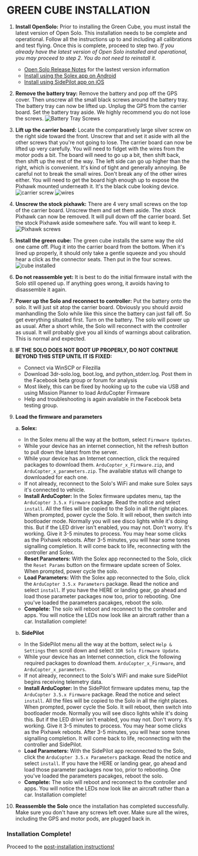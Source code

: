 # GREEN CUBE INSTALLATION #

1. **Install OpenSolo:** Prior to installing the Green Cube, you must install the latest version of Open Solo. This installation needs to be complete and operational. Follow all the instructions up to and including all calibrations and test flying. Once this is complete, proceed to step two.
_If you already have the latest version of Open Solo installed and operational, you may proceed to step 2. You do not need to reinstall it._
   - [Open Solo Release Notes](https://github.com/OpenSolo/documentation/releases) for the lastest version information
   - [Install using the Solex app on Android](../master/install_solex.md)
   - [Install using SidePilot app on iOS](../master/initial_sidepilot.md)

2. **Remove the battery tray:** Remove the battery and pop off the GPS cover.  Then unscrew all the small black screws around the battery tray. The battery tray can now be lifted up.  Unplug the GPS from the carrier board.  Set the battery tray aside. We highly recommend you do not lose the screws.
   ![Battery Tray Screws](https://github.com/OpenSolo/documentation/blob/master/Misc/battery_tray_screws.jpg)

3. **Lift up the carrier board:** Locate the comparatively large silver screw on the right side toward the front. Unscrew that and set it aside with all the other screws that you're not going to lose.  The carrier board can now be lifted up very carefully.  You will need to fidget with the wires from the motor pods a bit.  The board will need to go up a bit, then shift back, then shift up the rest of the way. The left side can go up higher than the right, which is convenient.  It's kind of tight and generally annoying.  Be careful not to break the small wires.  Don't break any of the other wires either.  You will need to get the board high enough up to expose the Pixhawk mounted underneath it.  It's the black cube looking device.
   ![carrier screw](https://github.com/OpenSolo/documentation/blob/master/Misc/carrier_retainer_screw.jpg)
   ![wires](https://github.com/OpenSolo/documentation/blob/master/Misc/carrier_board_wires.jpg)

4. **Unscrew the stock pixhawk:** There are 4 very small screws on the top of the carrier board. Unscrew them and set them aside. The stock Pixhawk can now be removed. It will pull down off the carrier board. Set the stock Pixhawk aside somewhere safe. You will want to keep it.
   ![Pixhawk screws](https://github.com/OpenSolo/documentation/blob/master/Misc/pixhawk_screws.jpg)

5. **Install the green cube:** The green cube installs the same way the old one came off.  Plug it into the carrier board from the bottom. When it's lined up properly, it should only take a gentle squeeze and you should hear a click as the connector seats.  Then put in the four screws.
  ![cube installed](https://github.com/OpenSolo/documentation/blob/master/Misc/cube_installed.jpg)
  
6. **Do not reassemble yet:** It is best to do the initial firmware install with the Solo still opened up. If anything goes wrong, it avoids having to disassemble it again. 

7. **Power up the Solo and reconnect to controller:** Put the battery onto the solo. It will just sit atop the carrier board. Obviously you should avoid manhandling the Solo while like this since the battery can just fall off. So get everything situated first.  Turn on the battery.  The solo will power up as usual. After a short while, the Solo will reconnect with the controller as usual. It will probably give you all kinds of warnings about calibration. This is normal and expected.

8. **IF THE SOLO DOES NOT BOOT UP PROPERLY, DO NOT CONTINUE BEYOND THIS STEP UNTIL IT IS FIXED:**
    - Connect via WinSCP or Filezilla
    - Download 3dr-solo.log, boot.log, and python_stderr.log. Post them in the Facebook beta group or forum for analysis
    - Most likely, this can be fixed by hooking up to the cube via USB and using Mission Planner to load ArduCopter Firmware
    - Help and troubleshooting is again available in the Facebook beta testing group.
    
9. **Load the firmware and parameters**

    a. **Solex:**
    * In the Solex menu all the way at the bottom, select `Firmware Updates`.
     * While your device has an internet connection, hit the refresh button to pull down the latest from the server.
     * While your device has an Internet connection, click the required packages to download them. `ArduCopter_x_Firmware.zip`, and `ArduCopter_x_parameters.zip`. The available status will change to downloaded for each one.
     * If not already, reconnect to the Solo's WiFi and make sure Solex says it's connected to vehicle.
     * **Install ArduCopter:** In the Solex firmware updates menu, tap the `ArduCopter 3.5.x Firmware` package. Read the notice and select `install`. All the files will be copied to the Solo in all the right places. When prompted, power cycle the Solo. It will reboot, then switch into bootloader mode. Normally you will see disco lights while it's doing this. But if the LED driver isn't enabled, you may not. Don't worry. It's working. Give it 3-5 minutes to process. You may hear some clicks as the Pixhawk reboots. After 3-5 minutes, you will hear some tones signalling completion. It will come back to life, reconnecting with the controller and Solex. 
     * **Reset Parameters:** With the Solex app reconnected to the Solo, click the `Reset Params` button on the firmware update screen of Solex.  When prompted, power cycle the solo.
     * **Load Parameters:** With the Solex app reconnected to the Solo, click the `ArduCopter 3.5.x Parameters` package. Read the notice and select `install`. If you have the HERE or landing gear, go ahead and load those parameter packages now too, prior to rebooting. One you've loaded the parameters pacakges, reboot the solo.
     * **Complete:** The solo will reboot and reconnect to the controller and apps.  You will notice the LEDs now look like an aircraft rather than a car. Installation complete!
     
     b. **SidePilot**
    * In the SidePilot menu all the way at the bottom, select `Help & Settings` then scroll down and select `3DR Solo Firmware Update`.
     * While your device has an Internet connection, click the following required packages to download them. `ArduCopter_x_Firmware`, and `ArduCopter_x_parameters`.
     * If not already, reconnect to the Solo's WiFi and make sure SidePilot begins receiving telemetry data.
     * **Install ArduCopter:** In the SidePilot firmware updates menu, tap the `ArduCopter 3.5.x Firmware` package. Read the notice and select `install`. All the files will be copied to the Solo in all the right places. When prompted, power cycle the Solo. It will reboot, then switch into bootloader mode. Normally you will see disco lights while it's doing this. But if the LED driver isn't enabled, you may not. Don't worry. It's working. Give it 3-5 minutes to process. You may hear some clicks as the Pixhawk reboots. After 3-5 minutes, you will hear some tones signalling completion. It will come back to life, reconnecting with the controller and SidePilot. 
     * **Load Parameters:** With the SidePilot app reconnected to the Solo, click the `ArduCopter 3.5.x Parameters` package. Read the notice and select `install`. If you have the HERE or landing gear, go ahead and load those parameter packages now too, prior to rebooting. One you've loaded the parameters pacakges, reboot the solo.
     * **Complete:** The solo will reboot and reconnect to the controller and apps.  You will notice the LEDs now look like an aircraft rather than a car. Installation complete!

10. **Reassemble the Solo** once the installation has completed successfully. Make sure you don't have any screws left over.  Make sure all the wires, including the GPS and motor pods, are plugged back in.

### Installation Complete! ###
Proceed to the [post-installation instructions!](../master/install_post.md)
